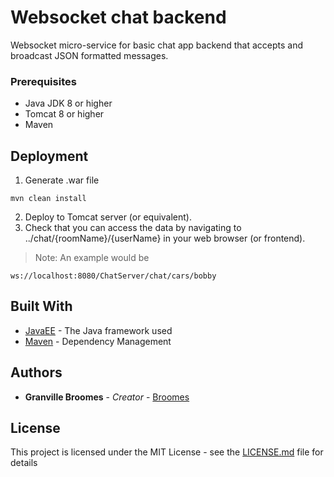 # Websocket chat backend

Websocket micro-service for basic chat app backend that accepts and broadcast JSON formatted messages.

### Prerequisites

- Java JDK 8 or higher
- Tomcat 8 or higher
- Maven

## Deployment

1. Generate .war file
```
mvn clean install
```
2. Deploy to Tomcat server (or equivalent).
3. Check that you can access the data by navigating to ../chat/{roomName}/{userName} in your web browser (or frontend).
>Note: An example would be 
```
ws://localhost:8080/ChatServer/chat/cars/bobby
```

## Built With

* [JavaEE](https://www.oracle.com/technetwork/java/javaee/overview/index.html) - The Java framework used
* [Maven](https://maven.apache.org/) - Dependency Management

## Authors

* **Granville Broomes** - *Creator* - [Broomes](https://github.com/Broomes)

## License

This project is licensed under the MIT License - see the [LICENSE.md](LICENSE.md) file for details